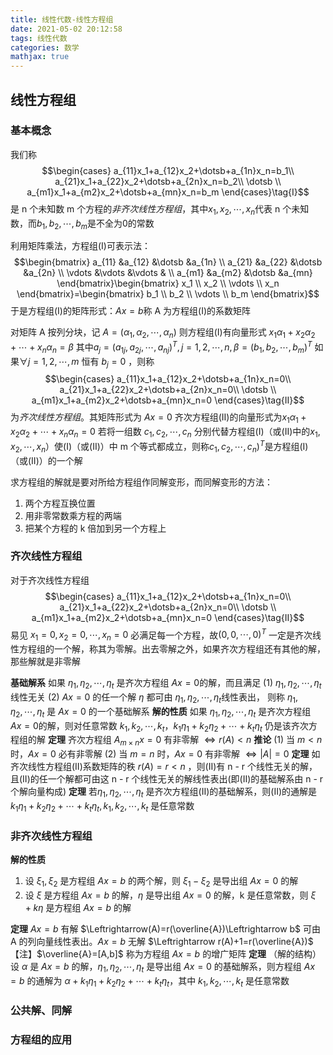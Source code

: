 ```yaml
---
title: 线性代数-线性方程组
date: 2021-05-02 20:12:58
tags: 线性代数
categories: 数学
mathjax: true
---
```

## 线性方程组

### 基本概念

我们称
$$\begin{cases}
    a_{11}x_1+a_{12}x_2+\dotsb+a_{1n}x_n=b_1\\
    a_{21}x_1+a_{22}x_2+\dotsb+a_{2n}x_n=b_2\\
    \dotsb \\
    a_{m1}x_1+a_{m2}x_2+\dotsb+a_{mn}x_n=b_m
\end{cases}\tag{I}$$
是 n 个未知数 m 个方程的*非齐次线性方程组*，其中$x_1,x_2,\dotsb,x_n$代表 n 个未知数，而$b_1,b_2,\dotsb,b_m$是不全为0的常数

<!--more-->

利用矩阵乘法，方程组(I)可表示法：
$$\begin{bmatrix}
    a_{11} &a_{12} &\dotsb &a_{1n} \\
    a_{21} &a_{22} &\dotsb &a_{2n} \\
    \vdots &\vdots &\vdots & \\
    a_{m1} &a_{m2} &\dotsb &a_{mn}
\end{bmatrix}\begin{bmatrix}
    x_1 \\
    x_2 \\
    \vdots \\
    x_n
\end{bmatrix}=\begin{bmatrix}
    b_1 \\
    b_2 \\
    \vdots \\
    b_m
\end{bmatrix}$$
于是方程组(I)的矩阵形式：$Ax=b$称 A 为方程组(I)的系数矩阵

对矩阵 A 按列分块，记 $A=(\alpha_1,\alpha_2,\dotsb,\alpha_n)$ 则方程组(I)有向量形式 $x_1\alpha_1+x_2\alpha_2+\dotsb+x_n\alpha_n=\beta$ 其中$a_j=(a_{1j},a_{2j},\dotsb,a_{nj})^T,j=1,2,\dotsb,n,\beta=(b_1,b_2,\dotsb,b_m)^T$
如果$\forall j=1,2,\dotsb,m$ 恒有 $b_j=0$ ，则称
$$\begin{cases}
    a_{11}x_1+a_{12}x_2+\dotsb+a_{1n}x_n=0\\
    a_{21}x_1+a_{22}x_2+\dotsb+a_{2n}x_n=0\\
    \dotsb \\
    a_{m1}x_1+a_{m2}x_2+\dotsb+a_{mn}x_n=0
\end{cases}\tag{II}$$
为*齐次线性方程组*。其矩阵形式为 $Ax=0$
齐次方程组(II)的向量形式为$x_1\alpha_1+x_2\alpha_2+\dotsb+x_n\alpha_n=0$
若将一组数 $c_1,c_2,\dotsb,c_n$ 分别代替方程组(I)（或(II)中的$x_1,x_2,\dotsb,x_n$）使(I)（或(II)）中 m 个等式都成立，则称$c_1,c_2,\dotsb,c_n)^T$是方程组(I)（或(II)）的一个解

求方程组的解就是要对所给方程组作同解变形，而同解变形的方法：

1. 两个方程互换位置
2. 用非零常数乘方程的两端
3. 把某个方程的 k 倍加到另一个方程上

### 齐次线性方程组

对于齐次线性方程组
$$\begin{cases}
    a_{11}x_1+a_{12}x_2+\dotsb+a_{1n}x_n=0\\
    a_{21}x_1+a_{22}x_2+\dotsb+a_{2n}x_n=0\\
    \dotsb \\
    a_{m1}x_1+a_{m2}x_2+\dotsb+a_{mn}x_n=0
\end{cases}\tag{II}$$
易见 $x_1=0,x_2=0,\dotsb,x_n=0$ 必满足每一个方程，故$(0,0,\dotsb,0)^T$ 一定是齐次线性方程组的一个解，称其为零解。出去零解之外，如果齐次方程组还有其他的解，那些解就是非零解

**基础解系** 如果 $\eta_1,\eta_2,\dotsb,\eta_t$ 是齐次方程组 $Ax=0$的解，而且满足
(1) $\eta_1,\eta_2,\dotsb,\eta_t$ 线性无关
(2) $Ax=0$ 的任一个解 $\eta$ 都可由 $\eta_1,\eta_2,\dotsb,\eta_t$线性表出，
则称 $\eta_1,\eta_2,\dotsb,\eta_t$ 是 $Ax=0$ 的一个基础解系
**解的性质** 如果 $\eta_1,\eta_2,\dotsb,\eta_t$ 是齐次方程组 $Ax=0$的解，则对任意常数 $k_1,k_2,\dotsb,k_t$，$k_1\eta_1+k_2\eta_2+\dotsb+k_t\eta_t$ 仍是该齐次方程组的解
**定理** 齐次方程组 $A_{m\times n}x=0$ 有非零解 $\Leftrightarrow r(A)<n$
**推论**
(1) 当 $m<n$ 时，$Ax=0$ 必有非零解
(2) 当 $m=n$ 时，$Ax=0$ 有非零解 $\Leftrightarrow\lvert A\rvert=0$
**定理** 如齐次线性方程组(II)系数矩阵的秩 $r(A)=r<n$ ，则(II)有 n - r 个线性无关的解，且(II)的任一个解都可由这 n - r 个线性无关的解线性表出(即(II)的基础解系由 n - r 个解向量构成)
**定理** 若$\eta_1,\eta_2,\dotsb,\eta_t$ 是齐次方程组(II)的基础解系，则(II)的通解是 $k_1\eta_1+k_2\eta_2+\dotsb+k_t\eta_t,k_1,k_2,\dotsb,k_t$ 是任意常数

### 非齐次线性方程组

**解的性质**

1. 设 $\xi_1,\xi_2$ 是方程组 $Ax=b$ 的两个解，则 $\xi_1-\xi_2$ 是导出组 $Ax=0$ 的解
2. 设 $\xi$ 是方程组 $Ax=b$ 的解，$\eta$ 是导出组 $Ax=0$ 的解，k 是任意常数，则 $\xi+k\eta$ 是方程组 $Ax=b$ 的解

**定理** $Ax=b$ 有解 $\Leftrightarrow(A)=r(\overline{A})\Leftrightarrow b$ 可由 A 的列向量线性表出。$Ax=b$ 无解 $\Leftrightarrow r(A)+1=r(\overline{A})$
【注】$\overline{A}=[A,b]$ 称为方程组 $Ax=b$ 的增广矩阵
**定理** （解的结构）设 $\alpha$ 是 $Ax=b$ 的解，$\eta_1,\eta_2,\dotsb,\eta_t$ 是导出组 $Ax=0$ 的基础解系，则方程组 $Ax=b$ 的通解为 $\alpha+k_1\eta_1+k_2\eta_2+\dotsb+k_t\eta_t$，其中 $k_1,k_2,\dotsb,k_t$ 是任意常数

### 公共解、同解

### 方程组的应用
